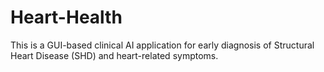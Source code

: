 # Heart-Health
This is a GUI-based clinical AI application for early diagnosis of Structural Heart Disease (SHD) and heart-related symptoms.
